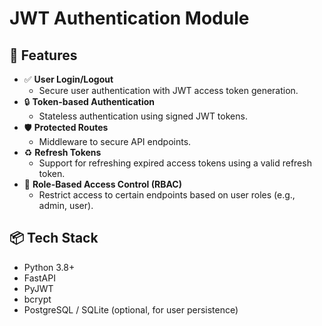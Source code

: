 # JWT Authentication Module

## 🚀 Features

- ✅ **User Login/Logout**
  - Secure user authentication with JWT access token generation.
- 🔒 **Token-based Authentication**
  - Stateless authentication using signed JWT tokens.
- 🛡️ **Protected Routes**
  - Middleware to secure API endpoints.
- ♻️ **Refresh Tokens** 
  - Support for refreshing expired access tokens using a valid refresh token.
- 👤 **Role-Based Access Control (RBAC)** 
  - Restrict access to certain endpoints based on user roles (e.g., admin, user).
  
  
  
## 📦 Tech Stack

- Python 3.8+
- FastAPI
- PyJWT
- bcrypt
- PostgreSQL / SQLite (optional, for user persistence)
